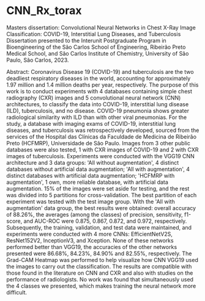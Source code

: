 # CNN_Rx_torax

Masters dissertation:
Convolutional Neural Networks in Chest X-Ray Image Classification: COVID-19, Interstitial Lung Diseases, and Tuberculosis
Dissertation presented to the Interunit Postgraduate Program in Bioengineering of the São Carlos School of Engineering, Ribeirão Preto Medical School, and São Carlos Institute of Chemistry, University of São Paulo, São Carlos, 2023.

Abstract:
Coronavirus Disease 19 (COVID-19) and tuberculosis are the two deadliest respiratory diseases in the world, accounting for approximately 1.97 million and 1.4 million deaths per year, respectively. The purpose of this work is to conduct experiments with 4 databases containing simple chest radiography (CXR) images and 5 convolutional neural network (CNN) architectures, to classify the data into COVID-19, interstitial lung disease (ILD), tuberculosis, and no disease. COVID-19 pneumonia shows greater radiological similarity with ILD than with other viral pneumonias. For the study, a database with imaging exams of COVID-19, interstitial lung diseases, and tuberculosis was retrospectively developed, sourced from the services of the Hospital das Clínicas da Faculdade de Medicina de Ribeirão Preto (HCFMRP), Universidade de São Paulo. Images from 3 other public databases were also tested, 1 with CXR images of COVID-19 and 2 with CXR images of tuberculosis. Experiments were conducted with the VGG19 CNN architecture and 3 data groups: 'All without augmentation', 4 distinct databases without artificial data augmentation; 'All with augmentation', 4 distinct databases with artificial data augmentation; 'HCFMRP with augmentation', 1 own, more reliable database, with artificial data augmentation. 15\% of the images were set aside for testing, and the rest was divided into 5 partitions for cross-validation. The best partition of each experiment was tested with the test image group. With the 'All with augmentation' data group, the best results were obtained: overall accuracy of 88.26\%, the averages (among the classes) of precision, sensitivity, f1-score, and AUC-ROC were 0.875, 0.867, 0.872, and 0.972, respectively. Subsequently, the training, validation, and test data were maintained, and experiments were conducted with 4 more CNNs: EfficientNetV2S, ResNet152V2, InceptionV3, and Xception. None of these networks performed better than VGG19, the accuracies of the other networks presented were 86.68\%, 84.23\%, 84.90\% and 82.55\%, respectively. The Grad-CAM Heatmap was performed to help visualize how CNN VGG19 used the images to carry out the classification. The results are compatible with those found in the literature on CNN and CXR and also with studies on the performance of radiologists. No work was found that simultaneously used the 4 classes we presented, which makes training the neural network more difficult.
